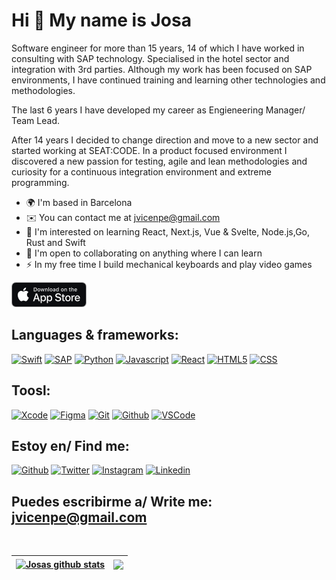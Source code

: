 Hi 👋 My name is Josa 
=============================

Software engineer for more than 15 years, 14 of which I have worked in consulting with SAP technology. Specialised in the hotel sector and integration with 3rd parties. Although my work has been focused on SAP environments, I have continued training and learning other technologies and methodologies.

The last 6 years I have developed my career as Engieneering Manager/ Team Lead.

After 14 years I decided to change direction and move to a new sector and started working at SEAT:CODE. In a product focused environment I discovered a new passion for testing, agile and lean methodologies and curiosity for a continuous integration environment and extreme programming.

* 🌍  I'm based in Barcelona 
* ✉️  You can contact me at [jvicenpe@gmail.com](mailto:jvicenpe@gmail.com) 
* 🧠  I'm interested on learning React, Next.js, Vue & Svelte, Node.js,Go, Rust and Swift 
* 🤝  I'm open to collaborating on anything where I can learn 
* ⚡  In my free time I build mechanical keyboards and play video games

[![Bullets](https://raw.githubusercontent.com/josavicente/josavicente/master/AppStore.png)](https://apps.apple.com/es/app/bullets/id1536420851)

## Languages & frameworks:
[![Swift](https://img.shields.io/badge/Swift-F05138?style=for-the-badge&logo=swift&logoColor=white?labelColor=white?color=white)]()
[![SAP](https://img.shields.io/badge/SAP-6EB5A5?style=for-the-badge&logo=SAP&logoColor=white)]()
[![Python](https://img.shields.io/badge/Python-3776AB?style=for-the-badge&logo=Python&logoColor=white)]()
[![Javascript](https://img.shields.io/badge/Javascript-F7DF1E?style=for-the-badge&logo=Javascript&logoColor=black)]()
[![React](https://img.shields.io/badge/React-61DAFB?style=for-the-badge&logo=React&logoColor=white)]()
[![HTML5](https://img.shields.io/badge/HTML5-E34F26?style=for-the-badge&logo=html5&logoColor=white)]()
[![CSS](https://img.shields.io/badge/CSS3-1572B6?style=for-the-badge&logo=css3&logoColor=white)]()
<!---[![NodeJS](https://img.shields.io/badge/NodeJS-339933?style=for-the-badge&logo=nodedotjs&logoColor=white&labelColor=101010)]()--->
## Toosl:
[![Xcode](https://img.shields.io/badge/Xcode-1575F9?style=for-the-badge&logo=xcode&logoColor=white)]()
[![Figma](https://img.shields.io/badge/Figma-5FDED7?style=for-the-badge&logo=Figma&logoColor=white)]()
[![Git](https://img.shields.io/badge/git-F05032?style=for-the-badge&logo=git&logoColor=white)]()
[![Github](https://img.shields.io/badge/github-181717?style=for-the-badge&logo=github&logoColor=white)]()
[![VSCode](https://img.shields.io/badge/vscode-007ACC?style=for-the-badge&logo=vscode&logoColor=white)]()
<!---
## CodeWars
![Codewars](https://github.r2v.ch/codewars?user=josavicente&name=true&top_languages=true&stroke=%23BB432C)--->

## Estoy en/ Find me:
[![Github](https://img.shields.io/badge/github-A259FF?style=for-the-badge&logo=Github&logoColor=white)](https://github.com/josavicente)
[![Twitter](https://img.shields.io/badge/twitter-52A7CC?style=for-the-badge&logo=Twitter&logoColor=white)](https://twitter.com/josavicente)
[![Instagram](https://img.shields.io/badge/instagram-800733?style=for-the-badge&logo=Instagram&logoColor=white)](https://www.instagram.com/josavicente/)
[![Linkedin](https://img.shields.io/badge/Linkedin-800733?style=for-the-badge&logo=linkedin&logoColor=white)](https://www.linkedin.com/in/jvicenpe/)



## Puedes escribirme a/ Write me: <jvicenpe@gmail.com>
</br>

| <a href="https://github.com/josavicente/github-readme-stats"><img align="center" src="https://github-readme-stats.vercel.app/api?username=josavicente&show_icons=true&include_all_commits=true&theme=buefy&hide_border=true" alt="Josas github stats" /></a> | <a href="https://github.com/josavicente/github-readme-stats"><img align="center" src="https://github-readme-stats.vercel.app/api/top-langs/?username=josavicente&layout=compact&theme=buefy&hide_border=true" /></a> |
| ------------- | ------------- |
